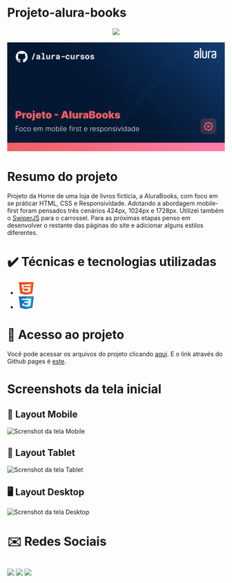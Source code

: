 # Projeto-alura-books

<p align="center">
<img src="http://img.shields.io/static/v1?label=STATUS&message=EM%20DESENVOLVIMENTO&color=GREEN&style=for-the-badge"/>
</p>

<img src="img/Capa.png" alt="Capa projeto AluraBooks">

# Resumo do projeto

Projeto da Home de uma loja de livros fictícia, a AluraBooks, com foco em se práticar HTML, CSS e Responsividade. Adotando a abordagem mobile-first foram pensados três cenários 424px, 1024px e 1728px. Utilizei também o [SwiperJS](https://swiperjs.com/) para o carrossel. Para as próximas etapas penso em desenvolver o restante das páginas do site e adicionar alguns estilos diferentes.

# ✔️ Técnicas e tecnologias utilizadas

- <img alt="HTML" height="30" width="40" src="https://raw.githubusercontent.com/devicons/devicon/master/icons/html5/html5-original.svg">
- <img alt="CSS" height="30" width="40" src="https://raw.githubusercontent.com/devicons/devicon/master/icons/css3/css3-original.svg">

# 📁 Acesso ao projeto

Você pode acessar os arquivos do projeto clicando [aqui](https://github.com/mvergara94/projeto-alura-books/find/main). E o link através do Github pages é [este](https://mvergara94.github.io/projeto-alura-books/).

# Screenshots da tela inicial

 ##  📱 Layout Mobile
 

<img src="https://i.imgur.com/tTwjDUt.png" alt="Screnshot da tela Mobile" height="400">

<br>

##  📘 Layout Tablet


<img src="https://i.imgur.com/oCleGNw.png" alt="Screnshot da tela Tablet" height="350">

<br>

## 🖥️ Layout Desktop


<img src="https://i.imgur.com/yZJ3mJN.png" alt="Screnshot da tela Desktop" height="375">

<br>




# ✉️ Redes Sociais

<br>
<div> 
 <a href="https://www.linkedin.com/in/mario-henrique-cardoso-vergara-669a43210" target="_blank"> 
 <img src="https://img.shields.io/badge/-LinkedIn-%230077B5?style=for-the-badge&logo=linkedin&logoColor=white" target="_blank"></a> 
  <a href = "mailto:mariovergaralorena@gmail.com"><img src="https://img.shields.io/badge/-Gmail-%23333?style=for-the-badge&logo=gmail&logoColor=white" target="_blank"></a>
  <a href="https://instagram.com/vergara.m94" target="_blank"><img src="https://img.shields.io/badge/-Instagram-%23E4405F?style=for-the-badge&logo=instagram&logoColor=white" target="_blank"></a> 

  
 


</div>
